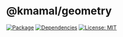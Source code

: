 # @kmamal/geometry

[![Package](https://img.shields.io/npm/v/%2540kmamal%252Fgeometry)](https://www.npmjs.com/package/@kmamal/geometry)
[![Dependencies](https://img.shields.io/librariesio/release/npm/@kmamal/geometry)](https://libraries.io/npm/@kmamal%2Fgeometry)
[![License: MIT](https://img.shields.io/badge/License-MIT-yellow.svg)](https://opensource.org/licenses/MIT)
